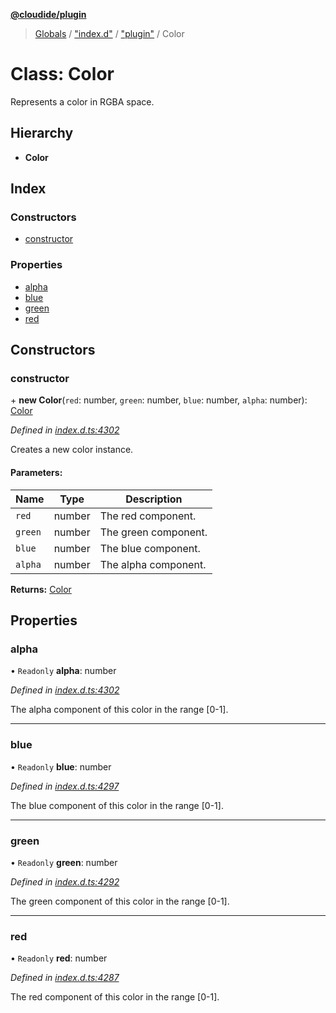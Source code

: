 **[@cloudide/plugin](../README.md)**

> [Globals](../README.md) / ["index.d"](../modules/_index_d_.md) / ["plugin"](../modules/_index_d_._plugin_.md) / Color

# Class: Color

Represents a color in RGBA space.

## Hierarchy

* **Color**

## Index

### Constructors

* [constructor](_index_d_._plugin_.color.md#constructor)

### Properties

* [alpha](_index_d_._plugin_.color.md#alpha)
* [blue](_index_d_._plugin_.color.md#blue)
* [green](_index_d_._plugin_.color.md#green)
* [red](_index_d_._plugin_.color.md#red)

## Constructors

### constructor

\+ **new Color**(`red`: number, `green`: number, `blue`: number, `alpha`: number): [Color](_index_d_._plugin_.color.md)

*Defined in [index.d.ts:4302](https://github.com/shuyaqian/cloudide-plugin-api/blob/57a3a2a/index.d.ts#L4302)*

Creates a new color instance.

#### Parameters:

Name | Type | Description |
------ | ------ | ------ |
`red` | number | The red component. |
`green` | number | The green component. |
`blue` | number | The blue component. |
`alpha` | number | The alpha component.  |

**Returns:** [Color](_index_d_._plugin_.color.md)

## Properties

### alpha

• `Readonly` **alpha**: number

*Defined in [index.d.ts:4302](https://github.com/shuyaqian/cloudide-plugin-api/blob/57a3a2a/index.d.ts#L4302)*

The alpha component of this color in the range [0-1].

___

### blue

• `Readonly` **blue**: number

*Defined in [index.d.ts:4297](https://github.com/shuyaqian/cloudide-plugin-api/blob/57a3a2a/index.d.ts#L4297)*

The blue component of this color in the range [0-1].

___

### green

• `Readonly` **green**: number

*Defined in [index.d.ts:4292](https://github.com/shuyaqian/cloudide-plugin-api/blob/57a3a2a/index.d.ts#L4292)*

The green component of this color in the range [0-1].

___

### red

• `Readonly` **red**: number

*Defined in [index.d.ts:4287](https://github.com/shuyaqian/cloudide-plugin-api/blob/57a3a2a/index.d.ts#L4287)*

The red component of this color in the range [0-1].
